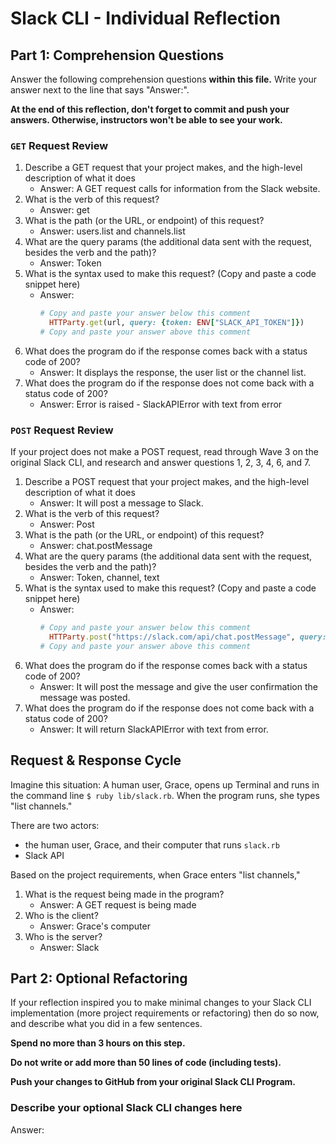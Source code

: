 # Slack CLI - Individual Reflection

## Part 1: Comprehension Questions

Answer the following comprehension questions **within this file.** Write your answer next to the line that says "Answer:".

**At the end of this reflection, don't forget to commit and push your answers. Otherwise, instructors won't be able to see your work.**

### `GET` Request Review

1. Describe a GET request that your project makes, and the high-level description of what it does
    - Answer: A GET request calls for information from the Slack website. 
1. What is the verb of this request?
    - Answer: get
1. What is the path (or the URL, or endpoint) of this request?
    - Answer: users.list and channels.list
1. What are the query params (the additional data sent with the request, besides the verb and the path)?
    - Answer:  Token
1. What is the syntax used to make this request? (Copy and paste a code snippet here)
    - Answer: 
      ```ruby
      # Copy and paste your answer below this comment
        HTTParty.get(url, query: {token: ENV["SLACK_API_TOKEN"]})
      # Copy and paste your answer above this comment
      ```
1. What does the program do if the response comes back with a status code of 200?
    - Answer: It displays the response, the user list or the channel list.
1. What does the program do if the response does not come back with a status code of 200?
    - Answer:  Error is raised - SlackAPIError with text from error

### `POST` Request Review

If your project does not make a POST request, read through Wave 3 on the original Slack CLI, and research and answer questions 1, 2, 3, 4, 6, and 7.

1. Describe a POST request that your project makes, and the high-level description of what it does
    - Answer: It will post a message to Slack.
1. What is the verb of this request?
    - Answer: Post
1. What is the path (or the URL, or endpoint) of this request?
    - Answer: chat.postMessage
1. What are the query params (the additional data sent with the request, besides the verb and the path)?
    - Answer: Token, channel, text
1. What is the syntax used to make this request? (Copy and paste a code snippet here)
    - Answer:
      ```ruby
      # Copy and paste your answer below this comment
        HTTParty.post("https://slack.com/api/chat.postMessage", query: {token: ENV["BOT_API_TOKEN"], channel: self.slack_id, text: message})
      # Copy and paste your answer above this comment
      ```
1. What does the program do if the response comes back with a status code of 200?
    - Answer: It will post the message and give the user confirmation the message was posted.
1. What does the program do if the response does not come back with a status code of 200?
    - Answer: It will return SlackAPIError with text from error. 

## Request & Response Cycle

Imagine this situation: A human user, Grace, opens up Terminal and runs in the command line `$ ruby lib/slack.rb`. When the program runs, she types "list channels."

There are two actors:
  - the human user, Grace, and their computer that runs `slack.rb`
  - Slack API

Based on the project requirements, when Grace enters "list channels,"
1. What is the request being made in the program?
    - Answer: A GET request is being made
1. Who is the client?
    - Answer: Grace's computer
1. Who is the server?
    - Answer: Slack

## Part 2: Optional Refactoring

If your reflection inspired you to make minimal changes to your Slack CLI implementation (more project requirements or refactoring) then do so now, and describe what you did in a few sentences.

**Spend no more than 3 hours on this step.**

**Do not write or add more than 50 lines of code (including tests).**

**Push your changes to GitHub from your original Slack CLI Program.**

### Describe your optional Slack CLI changes here

Answer: 
